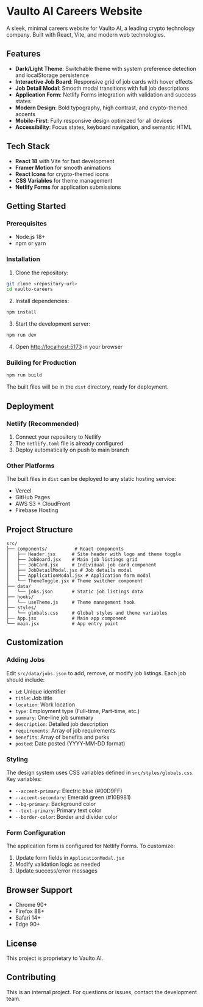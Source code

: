 # Vaulto AI Careers Website

A sleek, minimal careers website for Vaulto AI, a leading crypto technology company. Built with React, Vite, and modern web technologies.

## Features

- **Dark/Light Theme**: Switchable theme with system preference detection and localStorage persistence
- **Interactive Job Board**: Responsive grid of job cards with hover effects
- **Job Detail Modal**: Smooth modal transitions with full job descriptions
- **Application Form**: Netlify Forms integration with validation and success states
- **Modern Design**: Bold typography, high contrast, and crypto-themed accents
- **Mobile-First**: Fully responsive design optimized for all devices
- **Accessibility**: Focus states, keyboard navigation, and semantic HTML

## Tech Stack

- **React 18** with Vite for fast development
- **Framer Motion** for smooth animations
- **React Icons** for crypto-themed icons
- **CSS Variables** for theme management
- **Netlify Forms** for application submissions

## Getting Started

### Prerequisites

- Node.js 18+ 
- npm or yarn

### Installation

1. Clone the repository:
```bash
git clone <repository-url>
cd vaulto-careers
```

2. Install dependencies:
```bash
npm install
```

3. Start the development server:
```bash
npm run dev
```

4. Open [http://localhost:5173](http://localhost:5173) in your browser

### Building for Production

```bash
npm run build
```

The built files will be in the `dist` directory, ready for deployment.

## Deployment

### Netlify (Recommended)

1. Connect your repository to Netlify
2. The `netlify.toml` file is already configured
3. Deploy automatically on push to main branch

### Other Platforms

The built files in `dist` can be deployed to any static hosting service:
- Vercel
- GitHub Pages
- AWS S3 + CloudFront
- Firebase Hosting

## Project Structure

```
src/
├── components/          # React components
│   ├── Header.jsx      # Site header with logo and theme toggle
│   ├── JobBoard.jsx    # Main job listings grid
│   ├── JobCard.jsx     # Individual job card component
│   ├── JobDetailModal.jsx # Job details modal
│   ├── ApplicationModal.jsx # Application form modal
│   └── ThemeToggle.jsx # Theme switcher component
├── data/
│   └── jobs.json       # Static job listings data
├── hooks/
│   └── useTheme.js     # Theme management hook
├── styles/
│   └── globals.css     # Global styles and theme variables
├── App.jsx             # Main app component
└── main.jsx            # App entry point
```

## Customization

### Adding Jobs

Edit `src/data/jobs.json` to add, remove, or modify job listings. Each job should include:

- `id`: Unique identifier
- `title`: Job title
- `location`: Work location
- `type`: Employment type (Full-time, Part-time, etc.)
- `summary`: One-line job summary
- `description`: Detailed job description
- `requirements`: Array of job requirements
- `benefits`: Array of benefits and perks
- `posted`: Date posted (YYYY-MM-DD format)

### Styling

The design system uses CSS variables defined in `src/styles/globals.css`. Key variables:

- `--accent-primary`: Electric blue (#00D9FF)
- `--accent-secondary`: Emerald green (#10B981)
- `--bg-primary`: Background color
- `--text-primary`: Primary text color
- `--border-color`: Border and divider color

### Form Configuration

The application form is configured for Netlify Forms. To customize:

1. Update form fields in `ApplicationModal.jsx`
2. Modify validation logic as needed
3. Update success/error messages

## Browser Support

- Chrome 90+
- Firefox 88+
- Safari 14+
- Edge 90+

## License

This project is proprietary to Vaulto AI.

## Contributing

This is an internal project. For questions or issues, contact the development team.
